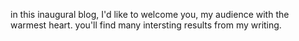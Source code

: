 in this inaugural blog, I'd like to welcome you, my audience with the warmest heart. you'll find many intersting results from my writing.
